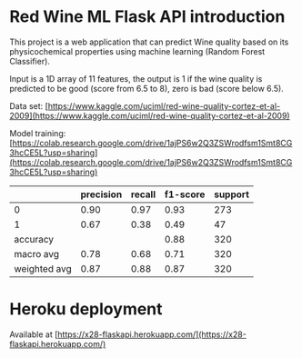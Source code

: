 # Red Wine ML Flask API introduction

This project is a web application that can predict Wine quality based on its physicochemical properties using machine learning (Random Forest Classifier).

Input is a 1D array of 11 features, the output is 1 if the wine quality is predicted to be good (score from 6.5 to 8), zero is bad (score below 6.5).

Data set: [https://www.kaggle.com/uciml/red-wine-quality-cortez-et-al-2009](https://www.kaggle.com/uciml/red-wine-quality-cortez-et-al-2009)

Model training: [https://colab.research.google.com/drive/1ajPS6w2Q3ZSWrodfsm1Smt8CG3hcCE5L?usp=sharing](https://colab.research.google.com/drive/1ajPS6w2Q3ZSWrodfsm1Smt8CG3hcCE5L?usp=sharing)

|              | precision | recall | f1-score | support |
|--------------|-----------|--------|----------|---------|
| 0            | 0.90      | 0.97   | 0.93     | 273     |
| 1            | 0.67      | 0.38   | 0.49     | 47      |
| accuracy     |           |        | 0.88     | 320     |
| macro avg    | 0.78      | 0.68   | 0.71     | 320     |
| weighted avg | 0.87      | 0.88   | 0.87     | 320     |
# Heroku deployment
Available at [https://x28-flaskapi.herokuapp.com/](https://x28-flaskapi.herokuapp.com/)
